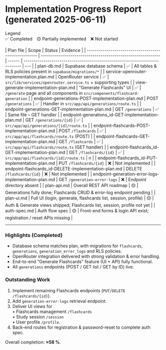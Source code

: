 # Implementation Progress Report (generated 2025-06-11)

Legend  
✅ Completed 🟡 Partially implemented ❌ Not started

| Plan file                                             | Scope                                                        | Status | Evidence                                                                     |
| ----------------------------------------------------- | ------------------------------------------------------------ | ------ | ---------------------------------------------------------------------------- | --- |
| plan-db.md                                            | Supabase database schema                                     | ✅     | All tables & RLS policies present in `supabase/migrations/*`                 |
| service-openrouter-implementation.plan.md             | OpenRouter service                                           | ✅     | `src/lib/services/openrouter.service.ts` + supporting types                  |
| view-generate-implementation-plan.md                  | "Generate Flashcards" UI                                     | ✅     | `/generate` page and all components in `src/components/flashcard-generation` |
| endpoint-generations-POST-implementation-plan.md      | POST `/generations`                                          | ✅     | Handler in `src/app/api/generations/route.ts`                                |
| endpoint-generations-GET-implementation-plan.md       | GET `/generations`                                           | ✅     | Same file – GET handler                                                      |
| endpoint-generations_id-GET-implementation-plan.md    | GET `/generations/{id}`                                      | ✅     | `src/app/api/generations/[id]/route.ts`                                      |
| endpoint-flashcards-POST-implementation-plan.md       | POST `/flashcards`                                           | ✅     | `src/app/api/flashcards/route.ts` (POST)                                     |
| endpoint-flashcards-GET-implementation-plan.md        | GET `/flashcards`                                            | ✅     | `src/app/api/flashcards/route.ts` (GET handler)                              |
| endpoint-flashcards_id-GET-implementation-plan.md     | GET `/flashcards/{id}`                                       | ✅     | `src/app/api/flashcards/[id]/route.ts`                                       | n   |
| endpoint-flashcards_id-PUT-implementation-plan.md     | PUT `/flashcards/{id}`                                       | ❌     | Not implemented                                                              |
| endpoint-flashcards_id-DELETE-implementation-plan.md  | DELETE `/flashcards/{id}`                                    | ❌     | Not implemented                                                              |
| endpoint-generation-error-logs-implementation-plan.md | GET `/generation-error-logs`                                 | ❌     | Endpoint directory absent                                                    |
| plan-api.md                                           | Overall REST API roadmap                                     | 🟡     | Generations fully done; Flashcards CRUD & error-log endpoint pending         |
| plan-ui.md                                            | Full UI (login, generate, flashcards list, session, profile) | 🟡     | Auth & Generate views shipped; Flashcards list, session, profile not yet     |
| auth-spec.md                                          | Auth flow spec                                               | 🟡     | Front-end forms & login API exist; registration / reset APIs missing         |

---

### Highlights (Completed)

- Database schema matches plan, with migrations for `flashcards`, `generations`, `generation_error_logs` and RLS policies.
- OpenRouter integration delivered with strong validation & error handling.
- End-to-end "Generate Flashcards" feature (UI + API) fully functional.
- All `generations` endpoints (POST / GET list / GET by ID) live.

### Outstanding Work

1. Implement remaining Flashcards endpoints (`PUT/DELETE /flashcards/{id}`).
2. Add `generation-error-logs` retrieval endpoint.
3. Deliver UI views for  
   • Flashcards management `/flashcards`  
   • Study session `/session`  
   • User profile `/profile`.
4. Back-end routes for registration & password-reset to complete auth spec.

Overall completion: **≈58 %**.
